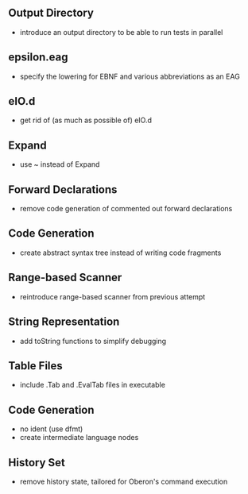 ## Output Directory

- introduce an output directory to be able to run tests in parallel

## epsilon.eag

- specify the lowering for EBNF and various abbreviations as an EAG

## eIO.d

- get rid of (as much as possible of) eIO.d

## Expand

- use ~ instead of Expand

## Forward Declarations

- remove code generation of commented out forward declarations

## Code Generation

- create abstract syntax tree instead of writing code fragments

## Range-based Scanner

- reintroduce range-based scanner from previous attempt

## String Representation

- add toString functions to simplify debugging

## Table Files

- include .Tab and .EvalTab files in executable

## Code Generation

- no ident (use dfmt)
- create intermediate language nodes

## History Set

- remove history state, tailored for Oberon's command execution
